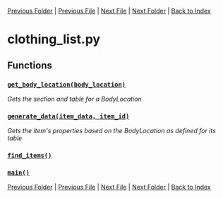 [Previous Folder](../items/item_article.md) | [Previous File](body_parts_list.md) | [Next File](container_list.md) | [Next Folder](../objects/components.md) | [Back to Index](../../index.md)

# clothing_list.py

## Functions

### [`get_body_location(body_location)`](https://github.com/Vaileasys/pz-wiki_parser/blob/main/scripts/lists/clothing_list.py#L24)

_Gets the section and table for a BodyLocation_
### [`generate_data(item_data, item_id)`](https://github.com/Vaileasys/pz-wiki_parser/blob/main/scripts/lists/clothing_list.py#L37)

_Gets the item's properties based on the BodyLocation as defined for its table_
### [`find_items()`](https://github.com/Vaileasys/pz-wiki_parser/blob/main/scripts/lists/clothing_list.py#L160)
### [`main()`](https://github.com/Vaileasys/pz-wiki_parser/blob/main/scripts/lists/clothing_list.py#L187)


[Previous Folder](../items/item_article.md) | [Previous File](body_parts_list.md) | [Next File](container_list.md) | [Next Folder](../objects/components.md) | [Back to Index](../../index.md)
